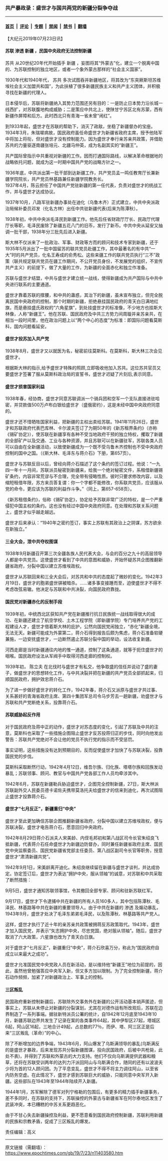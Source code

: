 ### 共产暴政录：盛世才与国共两党的新疆分裂争夺战

---

#### [首页](../../../..?n11403580) &nbsp;|&nbsp; [评论](../../../../../epoch-comment?n11403580) &nbsp;|&nbsp; [专题](../../../../../epoch-special?n11403580) &nbsp;|&nbsp; [禁闻](../../../../../epoch-news?n11403580) &nbsp;|&nbsp; [禁书](../../../../../books?n11403580) &nbsp;|&nbsp; [翻墙](https://github.com/gfw-breaker/nogfw/blob/master/README.md?n11403580)


<div class="post_content" id="artbody" itemprop="articleBody">
 <!-- article content begin -->
 <p>
  【大纪元2019年07月23日讯】
 </p>
 <h4>
  苏联
  <ok href="https://www.epochtimes.com/gb/tag/%E6%B8%97%E9%80%8F.html">
   渗透
  </ok>
  <ok href="https://www.epochtimes.com/gb/tag/%E6%96%B0%E7%96%86.html">
   新疆
  </ok>
  ，民国中央政府无法控制新疆
 </h4>
 <p>
  <ok href="https://www.epochtimes.com/gb/tag/%E8%8B%8F%E5%85%B1.html">
   苏共
  </ok>
  从20世纪20年代开始插手
  <ok href="https://www.epochtimes.com/gb/tag/%E6%96%B0%E7%96%86.html">
   新疆
  </ok>
  ，妄图将其“外蒙古”化，建立一个脱离中国的、为苏联控制的独立地区，或者一个象外蒙古那样的“社会主义国家”。
 </p>
 <p>
  1930年代和1940年代，
  <ok href="https://www.epochtimes.com/gb/tag/%E8%8B%8F%E5%85%B1.html">
   苏共
  </ok>
  多次试图吞并新疆地区，将其改为“东突厥斯坦苏维埃社会主义加盟共和国”，为此扶植了很多新疆民族主义和共产主义团体，并积极寻找在新疆的代理人。
 </p>
 <p>
  日本侵华后，苏联将新疆纳入其势力范围还另有目的：一是防止日本势力沿长城一线西扩，对苏联腹地构成威胁；二是策应中共北上，使陕甘宁苏区北有苏蒙，西有新疆作屏障和后方。此时西北只有青海一省未曾“闹红”。
 </p>
 <p>
  到1933年起，盛世才在苏联的帮助下，消灭了政敌，坐稳了新疆督办的宝座。1934年3月，朱瑞墀病故，国民政府虽任命盛世才为新疆省政府主席，授予他陆军中将加上将衔，但对盛世才没有控制能力。因为盛世才奉行亲苏亲共政策，并借助苏共的力量驱逐南疆张培元、北疆马仲英，成为名副其实的“新疆王”。
 </p>
 <p>
  共产国际曾指示中共重视对新疆的工作。因而打通国际路线，以解决革命根据地的战略依托问题，就成为这一时期中国共产党的战略方针之一。
 </p>
 <p>
  1936年底，中共派出第一批干部到达新疆工作，共产党员孟一鸣任教育厅长兼新疆学院院长，共产党员林基路兼任新疆学院教务长。
  <br/>
  1937年4月，陈云担任了中国共产党驻新疆的第一任代表，负责对盛世才的统战工作，并与盛世才达成协议。
 </p>
 <p>
  1937年10月，八路军驻新疆办事处在迪化（乌鲁木齐）正式建立，中共中央派政治局候补委员邓发（化名方林）出任中共驻新疆代表(后来为陈潭秋）。
 </p>
 <p>
  1938年初，中共中央派毛泽民到新疆工作。他先后任省财政厅厅长、民政厅代理厅长等职，毛泽民废除了新疆五花八门的旧币，发行了新币。中共中央从延安又抽调一批干部，1938年分三批先后进入新疆。
 </p>
 <p>
  斯大林不仅派来了一批政治、军事、财政等方而的顾问和技术专家到新疆，还于1935年5月派出了一批中国留苏的联共党员赴疆工作，其中最著名的有中共“一大”时的共产党员，化名王寿成的俞秀松。这些来疆工作的联共党员执行“三不”政策（联共规定联共党员在疆工作期间，不公开党员身份，不发展党的组织，不宣传共产主义）的前提下，做了大量的工作，为新疆的全面赤化和独立作准备。
 </p>
 <p>
  苏联与盛世才结盟，中共与盛世才建立统一战线，使得新疆成为共产国际与中共中央进行联系的主要通道。
 </p>
 <p>
  盛世才靠着苏联的撑腰，和中共的蛊惑，其治下的新疆，虽未宣布独立，但完全脱离民国中央政府的控制，那个时期的新疆，拒绝悬挂国民政府的青天白日满地红旗，而是悬挂盛氏政权的“六角星旗”，到处挂盛世才的标准像，不少地方也挂斯大林像，人称“新疆王”。他在苏联、国民政府及中共三方势力间周璇并亲苏亲共，在相当一段时间里，他在政治问题上以“两个中心的态度”为标准：即国际问题看莫斯科，国内问题看延安。
 </p>
 <h4>
  盛世才投苏加入共产党
 </h4>
 <p>
  1938年8月，盛世才又以就医为名，秘密前往莫斯科。在莫斯科，斯大林三次会见盛世才。
 </p>
 <p>
  根据斯大林的指示,给予盛世才特殊的照顾,立即吸收他加入苏共。这位苏共官员又要盛世才签署了服从莫斯科政治局的宣誓书，盛世才迟疑了片刻后,表示同意。
 </p>
 <h4>
  盛世才损害国家利益
 </h4>
 <p>
  1938年春，经协商，盛世才同意苏联调派一个骑兵团和空军一个支队直接进驻哈密，并贷款值500万卢布白银给盛世才（盛俄密约），这是未经中国中央政府同意的。
 </p>
 <p>
  盛世才还不惜牺牲国家利益，把新疆的主权出卖给苏联。1941年11月26日，盛世才和苏联政府代表巴库林、卡尔波夫签订了为期50年的《新苏租界条约》（亦称《锡矿协定》），使苏联在新疆享有各种不受当地政府干预的独立特权，攫取了新疆的全部矿产以及交通、工业与各种资源，并且苏联可以在新疆驻军，苏联各类人员可以自由在全新疆活动，以致使新疆成为一个既不受乌鲁木齐控制也不受中央政府控制的国中之国。（《斯大林、毛泽东与蒋介石》下册，第657页）。
 </p>
 <p>
  盛世才与苏联反目以后，曾经向蒋介石描述了这个条约的签订过程。他说：“一九四一年十一月间，苏联派员秘密到新疆来，给我一个绝对秘密文件，系租借新疆锡矿条约，内容非常荒谬与不合理，完全带有侵略性质。彼时只要求修改内容，以及缩短租借年限，苏方来员答复谓：你一个字都不能修改，你系联共党员，应该服从党的命令，更应该为苏联的利益作斗争。”（同上，第657-658页）。
 </p>
 <p>
  《新苏租借条约》，俗称《锡矿协定》，协定给予苏联非常广泛的特权，是一个严重侵犯中国主权的条约。这也没有经过中国中央政府同意。在处理和苏联关系问题上，盛世才似乎越走越远。
 </p>
 <p>
  盛世才后来承认：“1940年之密约签订，事实上苏联有其政治上之阴谋，苏方欲余在新独立。”
 </p>
 <h4>
  三全大会，泄中共夺权图谋
 </h4>
 <p>
  1938年9月新疆召开第三次全疆各族人民代表大会，与会的百分之九十的高层领导人都是中共党员。这使盛世才看到了中共的意图和威胁，开始怀疑苏共企图推翻新疆省政府，分裂中国以建立苏维埃政权。
 </p>
 <p>
  盛世才从苏联回来和三全大会后，对苏共和中共的态度起了微妙的变化。1942年3月19日，盛世才的胞弟盛世骐被暗杀。……诸多事变接踵而至，迫使盛世才不得不考虑改弦易辙。他决定与苏联和中共决裂，向国民政府靠拢。
 </p>
 <h4>
  国民党对新疆赤化的反制手段
 </h4>
 <p>
  1939年初，中统西北区获知共产党在新疆推行抗日民族统一战线取得很大的成功、在新疆还建立了航空学校、土木工程学院（即新疆学院）专门培养共产党的工程建设人才，盛世才借着斯大林的庇护，公然向国民党闹独立，“赤化”新疆全境，无法无天。新疆可能成为外蒙第二，蒋介石得到报告后颇为焦虑，蒋介石准备软硬兼施，一边安抚盛世才，一边断然遏止苏联分裂中国的举动，设法收复新疆。
 </p>
 <p>
  河西走廊是当时新疆通往内地的惟一通道，控制了这条通道，就等于扼住盛世才的咽喉。国民政府设法从军阀手中取得河西走廊的控制权。
 </p>
 <p>
  1939年初，
  <ok href="https://www.epochtimes.com/gb/tag/%E9%99%88%E7%AB%8B%E5%A4%AB.html">
   陈立夫
  </ok>
  在北伐时与盛世才有私交，他争取盛的信任并说动了盛的妻子，做盛世才的思想转化工作，与中共决裂并把在新疆的共产党员全部抓起来，归顺国民政府，拥护效忠蒋介石。
 </p>
 <p>
  为了进一步做好盛世才的转化工作，1942年春，蒋介石又派原与盛世才共过事、关系甚好的青海省政府主席、第四十集团军总司令马步芳去一趟新疆，劝盛世才与苏联和共产党断绝关系，投靠蒋介石。
 </p>
 <h4>
  苏联威胁起反作用
 </h4>
 <p>
  对于国民政府及蒋中正的动作，盛世才对苏态度的变化，引起了苏联及中共的注意，莫斯科也采取了一些措施企图阻止盛世才反苏投蒋归正的步伐，同时向他发出警告：苏联共产党绝对不会让他的党员不执行党的指示而不受惩罚。
 </p>
 <p>
  事实证明，这些措施没有达到预期目的，反而促使盛世才加快了与苏联决裂，投靠国民党的步伐。
 </p>
 <p>
  莫斯科采取断然行动，1942年4月12日，维吾尔族、归化族、塔塔尔族和回族发动暴乱；苏联领事、顾问、教官与中国共产党各部工作人员均牵涉其中。
 </p>
 <p>
  1942年6月，苏联在新疆勒兵胁迫盛世才，企图完全控制新疆，27日，斯大林派苏联副外交人民委员德卡诺佐夫携带莫洛托夫给盛世才的信来到迪化，再次试图阻止盛世才投靠蒋介石。
 </p>
 <h4>
  盛世才“七月反正”，新疆重归“中央”
 </h4>
 <p>
  盛世才至此更加确信苏联企图推翻新疆省政府，分裂中国以建立苏维埃政权，便与苏联决裂，盛世才电告蒋介石，愿意回归中央政府。
 </p>
 <p>
  1942年8月29日蒋介石派夫人宋美龄、内侄毛邦初和第八战区司令长官朱绍良飞抵新疆，代表蒋介石任命盛世才为新疆边防督办，同时兼任新疆省政府主席、国民党中央监察委员、国民党新疆省党部主任委员、第八战区副司令长官等职务，授意盛世才“肃清新疆共党”。
 </p>
 <p>
  1942年9月1日，宋美龄离开迪化。朱绍良继续留在新疆与盛世才谈判，并达成协定。协定签订后，盛世才为表达“拥护中央，服从领袖”的诚意，对苏联和中共采取了断然措施：
 </p>
 <p>
  9月5日，盛世才通知苏联领事馆，令其撤回全部专家、顾问和驻新苏联红军。
 </p>
 <p>
  9月17日，盛世才下令逮捕中共在新疆的所有人员160多人，其中包括陈潭秋、毛泽民、林基路等中共在新疆的重要领导人。由于中共在新疆的
  <ok href="https://www.epochtimes.com/gb/tag/%E6%B8%97%E9%80%8F.html">
   渗透
  </ok>
  及煽动暴乱，1943年9月，盛世才处决了毛泽东弟弟毛泽民，以及陈潭秋、林基路等共产党人。
 </p>
 <p>
  这样，盛世才执行了近十年的亲苏亲共政策被拥蒋反苏政策取代。1943年，盛世才加入国民党，并表示“矢志拥护中央，尽忠党国，绝对服从领袖”。随后，盛世才取消了六大政策，六星旗也改为了青天白日旗。
 </p>
 <p>
  对于盛世才“七月反正”，新疆重归“中央”，蒋介石欣喜万分，称此为“国民政府自成立以来最大之成功”。
 </p>
 <p>
  盛世才允准国民党中央党政人员在新活动，是以维持他“新疆王”地位为前提的，因此，虽然他曾勉强答应中央军入新，但又多方加以限制。为了完全控制新疆，蒋介石动作频频，加紧了对新疆政治上、军事上的控制。
 </p>
 <h4>
  三区叛乱
 </h4>
 <p>
  民国政府重新控制新疆后，苏联除外交事务外在新疆的公开活动基本销声匿迹，但事实上，苏联从未停止对新疆的分裂谋划，尤其在对德作战有所改观后，苏联在边界制造了一系列事端。据驻新特派员公署的统计，自1942年12月底至1943年10月，新疆苏联边界共发生了记录在案的各类事件64起，其中伊犁区27起，塔城区6起，阿山区16起，三地合计49起，占总数的77％，而伊、塔、阿三区正是后来“三区叛乱（革命）”的中心。
 </p>
 <p>
  除了不断增加的边界争端，1943年6月，阿山爆发了乌斯满领导的暴乱(乌斯满反的是盛世才暴政，后来发现苏共分裂新疆图谋，投向民国政府，后被中共枪毙，此处不表)，并得到了苏联和外蒙古的大力支持。他们不仅向乌斯满提供武器和粮草，还将在苏联受训两年的达列力汗派回阿山与乌斯满合作，随同的还有以波波夫少将为首的12人顾问团。为了平息变乱，盛世才不得不将主力调往阿山，以至省内防务空虚。在此情况下，盛世才感到苏联巨大的威胁，只能同意中央军开入新疆。这些部队在1943年至1944年陆续开入新疆。
 </p>
 <p>
  1944年1月，苏军解除了德军对列宁格勒的包围后，有更多的精力插手新疆事务，差不多同时，在苏联的支持下，苏联操控的外蒙古与新疆省军在阿尔泰地区发生了武装冲突，本已糟糕的中苏关系更趋恶化。
 </p>
 <p>
  由于不甘心失去新疆操控及利益，更不愿意看到国民政府控制新疆，苏联利用新疆的民族和宗教矛盾，促成了三区叛乱的爆发。
 </p>
 <p>
  责任编辑：高义
 </p>
 <!-- article content end -->
 <div id="below_article_ad">
 </div>
</div>


---

原文链接（需翻墙）：https://www.epochtimes.com/gb/19/7/23/n11403580.htm